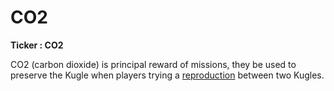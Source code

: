 # CO2

**Ticker : CO2**

CO2 (carbon dioxide) is principal reward of missions, they be used to preserve the Kugle when players trying a [reproduction](../game/repoduction.md) between two Kugles.
